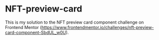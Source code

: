 # NFT-preview-card
This is my solution to the NFT preview card component challenge on Frontend Mentor (https://www.frontendmentor.io/challenges/nft-preview-card-component-SbdUL_w0U).
